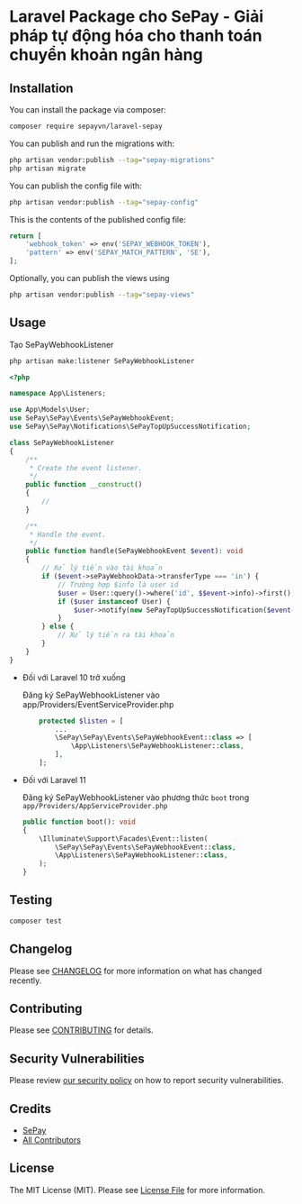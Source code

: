 # Laravel Package cho SePay - Giải pháp tự động hóa cho thanh toán chuyển khoản ngân hàng

## Installation

You can install the package via composer:

```bash
composer require sepayvn/laravel-sepay
```

You can publish and run the migrations with:

```bash
php artisan vendor:publish --tag="sepay-migrations"
php artisan migrate
```

You can publish the config file with:

```bash
php artisan vendor:publish --tag="sepay-config"
```

This is the contents of the published config file:

```php
return [
    'webhook_token' => env('SEPAY_WEBHOOK_TOKEN'),
    'pattern' => env('SEPAY_MATCH_PATTERN', 'SE'),
];
```

Optionally, you can publish the views using

```bash
php artisan vendor:publish --tag="sepay-views"
```

## Usage

Tạo SePayWebhookListener

```bash
php artisan make:listener SePayWebhookListener
```

```php
<?php

namespace App\Listeners;

use App\Models\User;
use SePay\SePay\Events\SePayWebhookEvent;
use SePay\SePay\Notifications\SePayTopUpSuccessNotification;

class SePayWebhookListener
{
    /**
     * Create the event listener.
     */
    public function __construct()
    {
        //
    }

    /**
     * Handle the event.
     */
    public function handle(SePayWebhookEvent $event): void
    {
        // Xử lý tiền vào tài khoản
        if ($event->sePayWebhookData->transferType === 'in') {
            // Trường hợp $info là user id
            $user = User::query()->where('id', $$event->info)->first();
            if ($user instanceof User) {
                $user->notify(new SePayTopUpSuccessNotification($event->sePayWebhookData));
            }
        } else {
            // Xử lý tiền ra tài khoản
        }
    }
}
```

-   Đối với Laravel 10 trở xuống

    Đăng ký SePayWebhookListener vào app/Providers/EventServiceProvider.php

    ```php
        protected $listen = [
            ...
            \SePay\SePay\Events\SePayWebhookEvent::class => [
                \App\Listeners\SePayWebhookListener::class,
            ],
        ];
    ```

-   Đối với Laravel 11

    Đăng ký SePayWebhookListener vào phương thức `boot` trong `app/Providers/AppServiceProvider.php`

    ```php
    public function boot(): void
    {
        \Illuminate\Support\Facades\Event::listen(
            \SePay\SePay\Events\SePayWebhookEvent::class,
            \App\Listeners\SePayWebhookListener::class,
        );
    }
    ```

## Testing

```bash
composer test
```

## Changelog

Please see [CHANGELOG](CHANGELOG.md) for more information on what has changed recently.

## Contributing

Please see [CONTRIBUTING](CONTRIBUTING.md) for details.

## Security Vulnerabilities

Please review [our security policy](../../security/policy) on how to report security vulnerabilities.

## Credits

-   [SePay](https://github.com/sepayvn)
-   [All Contributors](../../contributors)

## License

The MIT License (MIT). Please see [License File](LICENSE.md) for more information.
